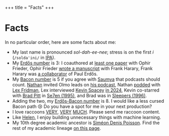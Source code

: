 +++
title = "Facts"
+++

# Facts

In no particular order, here are some facts about me:

- My last name is pronounced *sol-dah-ee-nee*; stress is on the first *i* (`/solda'ini/` in [IPA](https://en.wikipedia.org/wiki/Help:IPA/Italian)).
- My [Erdős number](https://en.wikipedia.org/wiki/Erdős_number) is 3: I coauthored at [least one paper](https://doi.org/10.1007/978-3-319-16354-3_59) with Ophir Frieder, Ophir Frieder [wrote a manuscript](https://doi.org/10.1080/00207160211287) with Frank Harary, Frank Harary was [a collaborator](https://doi.org/10.1112/S0025579300005222) of Paul Erdős.
- My [Bacon number](https://en.wikipedia.org/wiki/Six_Degrees_of_Kevin_Bacon) is 5 if you agree with [Saumya](https://x.com/saumyamalik44) that podcasts should count. [Nathan](https://www.natolambert.com) invited Olmo leads on [his podcast](https://www.youtube.com/watch?v=dS7QI99uJVc), Nathan [podded](https://www.youtube.com/watch?v=_1f-o0nqpEI) with [Lex Fridman](https://www.imdb.com/name/nm10253502), Lex interviewed [Kevin Spacey](https://en.wikipedia.org/wiki/Kevin_Spacey) [in 2024](https://www.youtube.com/watch?v=XJTMQtE-MIo), Kevin co-starred with [Brad Pitt](https://en.wikipedia.org/wiki/Brad_Pitt) in [Se7en (1995)](https://en.wikipedia.org/wiki/Seven_(1995_film)), and Brad was in [Sleepers (1996)](https://en.wikipedia.org/wiki/Sleepers_(film)).
- Adding the two, my [Erdős-Bacon number](https://en.wikipedia.org/wiki/Erd%C5%91s%E2%80%93Bacon_number) is 8. I would like a less cursed Bacon path 😢 Do you have a spot for me in your next production?
- I love raccoons [VERY](https://twitter.com/soldni/status/1514126786052861959), [VERY](https://twitter.com/soldni/status/1552342467915046913) [MUCH](https://twitter.com/soldni/status/1419372837886902275). Please send me raccoon content.
- Like [Helen](https://www.mathemakitten.dev/#work), I enjoy building unnecessary things with machine learning.
- My 10th degree academic ancestor is [Siméon Denis Poisson](https://en.wikipedia.org/wiki/Sim%C3%A9on_Denis_Poisson). Find the rest of my academic lineage [on this page](/lineage).
